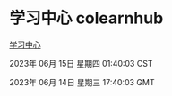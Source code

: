 # 学习中心 colearnhub
[学习中心](http://27.19.32.45:56308/colearnhub/)

2023年 06月 15日 星期四 01:40:03 CST

2023年 06月 14日 星期三 17:40:03 GMT
